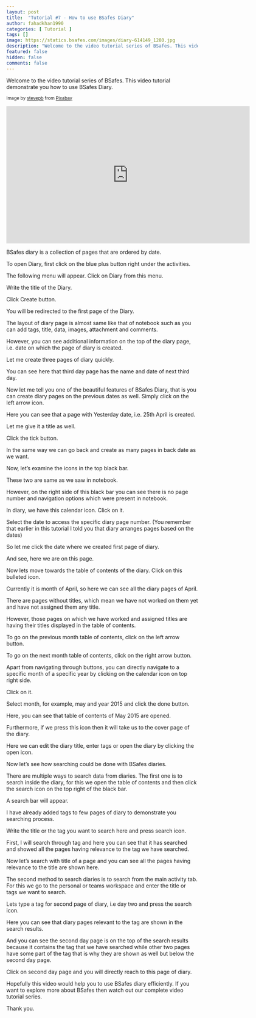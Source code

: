 ```yaml
---
layout: post
title:  "Tutorial #7 - How to use BSafes Diary"
author: fahadkhan1990 
categories: [ Tutorial ]
tags: []
image: https://statics.bsafes.com/images/diary-614149_1280.jpg 
description: "Welcome to the video tutorial series of BSafes. This video tutorial demonstrate you how to use BSafes Diary."
featured: false 
hidden: false 
comments: false
---
```



Welcome to the video tutorial series of BSafes. This video tutorial demonstrate you how to use BSafes Diary.

<sup>Image by <a href="https://pixabay.com/users/stevepb-282134/">stevepb</a> from <a href="https://pixabay.com/photos/diary-journal-pen-notebook-january-614149/">Pixabay</a></sup>
<iframe width="640" height="360" src="https://www.youtube.com/embed/yr_mqNi5Q0I" frameborder="0" allow="accelerometer; autoplay; encrypted-media; gyroscope; picture-in-picture" allowfullscreen></iframe>

BSafes diary is a collection of pages that are ordered by date.

To open Diary, first click on the blue plus button right under the activities.

The following menu will appear. Click on Diary from this menu.

Write the title of the Diary.

Click Create button.

You will be redirected to the first page of the Diary.

The layout of diary page is almost same like that of notebook such as you can add tags, title, data, images, attachment and comments.

However, you can see additional information on the top of the diary page, i.e. date on which the page of diary is created.

Let me create three pages of diary quickly.

You can see here that third day page has the name and date of next third day.

Now let me tell you one of the beautiful features of BSafes Diary, that is you can create diary pages on the previous dates as well. Simply click on the left arrow icon.

Here you can see that a page with Yesterday date, i.e. 25th April is created. 

Let me give it a title as well.

Click the tick button.

In the same way we can go back and create as many pages in back date as we want.

Now, let’s examine the icons in the top black bar.

These two are same as we saw in notebook.

However, on the right side of this black bar you can see there is no page number and navigation options which were present in notebook.

In diary, we have this calendar icon. Click on it. 

Select the date to access the specific diary page number. (You remember that earlier in this tutorial I told you that diary arranges pages based on the dates) 

So let me click the date where we created first page of diary. 

And see, here we are on this page.

Now lets move towards the table of contents of the diary. Click on this bulleted icon.

Currently it is month of April, so here we can see all the diary pages of April.

There are pages without titles, which mean we have not worked on them yet and have not assigned them any title.

However, those pages on which we have worked and assigned titles are having their titles displayed in the table of contents.

To go on the previous month table of contents, click on the left arrow button.

To go on the next month table of contents, click on the right arrow button.

Apart from navigating through buttons, you can directly navigate to a specific month of a specific year by clicking on the calendar icon on top right side.

Click on it.

Select month, for example, may and year 2015 and click the done button.

Here, you can see that table of contents of May 2015 are opened.

Furthermore, if we press this icon then it will take us to the cover page of the diary.

Here we can edit the diary title, enter tags or open the diary by clicking the open icon.

Now let’s see how searching could be done with BSafes diaries.

There are multiple ways to search data from diaries. The first one is to search inside the diary, for this we open the table of contents and then click the search icon on the top right of the black bar.

A search bar will appear.

I have already added tags to few pages of diary to demonstrate you searching process.

Write the title or the tag you want to search here and press search icon.

First, I will search through tag and here you can see that it has searched and showed all the pages having relevance to the tag we have searched.

Now let’s search with title of a page and you can see all the pages having relevance to the title are shown here.

The second method to search diaries is to search from the main activity tab. For this we go to the personal or teams workspace and enter the title or tags we want to search.

Lets type a tag for second page of diary, i.e day two and press the search icon.

Here you can see that diary pages relevant to the tag are shown in the search results.

And you can see the second day page is on the top of the search results because it contains the tag that we have searched while other two pages have some part of the tag that is why they are shown as well but below the second day page.

Click on second day page and you will directly reach to this page of diary.

Hopefully this video would help you to use BSafes diary efficiently. If you want to explore more about BSafes then watch out our complete video tutorial series.

Thank you.


